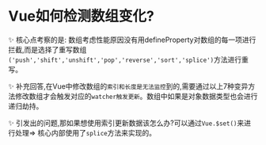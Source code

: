 # Vue如何检测数组变化?

✨ 核心点考察的是: 数组考虑性能原因没有用defineProperty对数组的每一项进行拦截,而是选择了重写数组`('push','shift','unshift','pop','reverse','sort','splice')`方法进行重写。

✨ 补充回答,在Vue中修改数组的`索引和长度是无法监控`到的,需要通过以上7种变异方法修改数组才会触发对应的`watcher触发更新`。数组中如果是对象数据类型也会进行递归劫持。

✨ 引发出的问题,那如果想使用索引更新数据该怎么办?可以通过`Vue.$set()`来进行处理=> 核心内部使用了`splice`方法来实现的。
